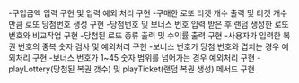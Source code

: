 -구입금액 입력 구현 및 입력 예외 처리 구현
-구매한 로또 티켓 개수 출력 및 티켓 개수만큼 로또 당첨번호 생성 구현
-당첨번호 및 보너스 번호 입력 받은 후 랜덤 생성한 로또 번호와 비교작업 구현
-당첨된 로또 종류 출력 및 수익률 출력 구현
-사용자가 입력한 복권 번호의 중복 숫자 검사 및 예외처리 구현
-보너스 번호가 당첨 번호와 겹치는 경우 예외처리 구현
-보너스 번호가 1~45 숫자 범위를 넘어가는 경우 예외처리 구현
-playLottery(당첨된 복권 갯수) 및 playTicket(랜덤 복권 생성) 메서드 구현